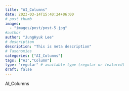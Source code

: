 ```yaml
---
title: "AI_Columns"
date: 2023-03-14T15:40:24+06:00
# post thumb
images:
  - "images/post/post-5.jpg"
#author
author: "JungHyuk Lee"
# description
description: "This is meta description"
# Taxonomies
categories: ["AI_Columns"]
tags: ["AI","Column"]
type: "regular" # available type (regular or featured)
draft: false
---
```


AI_Columns